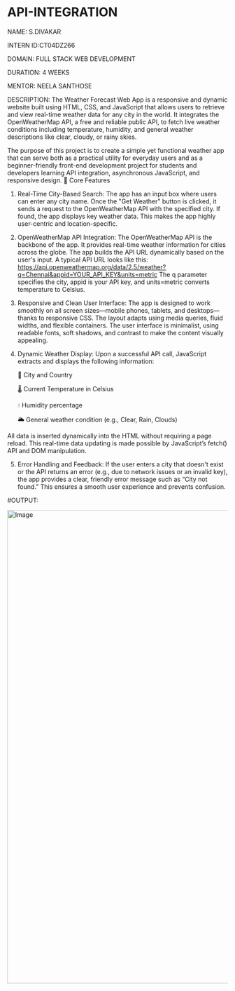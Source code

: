 # API-INTEGRATION
NAME: S.DIVAKAR

INTERN ID:CT04DZ266

DOMAIN: FULL STACK WEB DEVELOPMENT

DURATION: 4 WEEKS

MENTOR: NEELA SANTHOSE

DESCRIPTION:
        The Weather Forecast Web App is a responsive and dynamic website built using HTML, CSS, and JavaScript that allows users to retrieve and view real-time weather data for any city in the world. It integrates the OpenWeatherMap API, a free and reliable public API, to fetch live weather conditions including temperature, humidity, and general weather descriptions like clear, cloudy, or rainy skies.

The purpose of this project is to create a simple yet functional weather app that can serve both as a practical utility for everyday users and as a beginner-friendly front-end development project for students and developers learning API integration, asynchronous JavaScript, and responsive design.
🔧 Core Features

1. Real-Time City-Based Search:
The app has an input box where users can enter any city name. Once the "Get Weather" button is clicked, it sends a request to the OpenWeatherMap API with the specified city. If found, the app displays key weather data. This makes the app highly user-centric and location-specific.

2. OpenWeatherMap API Integration:
The OpenWeatherMap API is the backbone of the app. It provides real-time weather information for cities across the globe. The app builds the API URL dynamically based on the user's input. A typical API URL looks like this:
https://api.openweathermap.org/data/2.5/weather?q=Chennai&appid=YOUR_API_KEY&units=metric
The q parameter specifies the city, appid is your API key, and units=metric converts temperature to Celsius.

3. Responsive and Clean User Interface:
The app is designed to work smoothly on all screen sizes—mobile phones, tablets, and desktops—thanks to responsive CSS. The layout adapts using media queries, fluid widths, and flexible containers. The user interface is minimalist, using readable fonts, soft shadows, and contrast to make the content visually appealing.

4. Dynamic Weather Display:
Upon a successful API call, JavaScript extracts and displays the following information:

    🌆 City and Country

    🌡 Current Temperature in Celsius

    💧 Humidity percentage

    🌥 General weather condition (e.g., Clear, Rain, Clouds)

All data is inserted dynamically into the HTML without requiring a page reload. This real-time data updating is made possible by JavaScript’s fetch() API and DOM manipulation.
 
5. Error Handling and Feedback:
If the user enters a city that doesn't exist or the API returns an error (e.g., due to network issues or an invalid key), the app provides a clear, friendly error message such as “City not found.” This ensures a smooth user experience and prevents confusion.

#OUTPUT:

<img width="1920" height="1080" alt="Image" src="https://github.com/user-attachments/assets/11b63461-a8ae-4252-ad99-71253e8401ec" />
